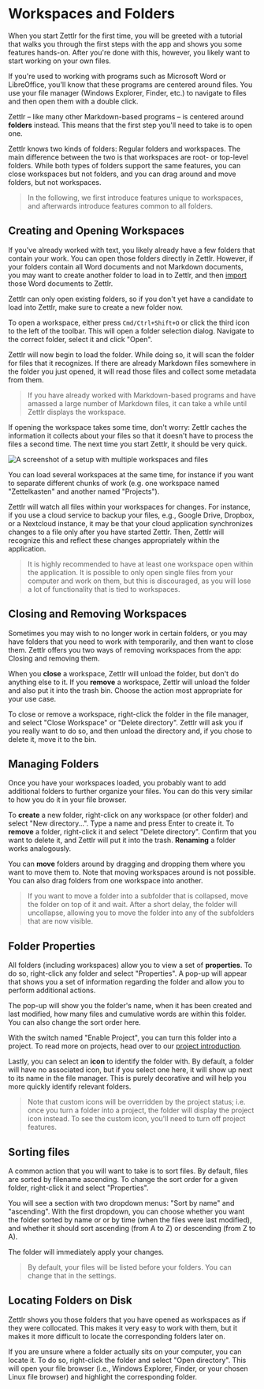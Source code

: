# Workspaces and Folders

When you start Zettlr for the first time, you will be greeted with a tutorial that walks you through the first steps with the app and shows you some features hands-on. After you're done with this, however, you likely want to start working on your own files.

If you're used to working with programs such as Microsoft Word or LibreOffice, you'll know that these programs are centered around files. You use your file manager (Windows Explorer, Finder, etc.) to navigate to files and then open them with a double click.

Zettlr – like many other Markdown-based programs – is centered around **folders** instead. This means that the first step you'll need to take is to open one.

Zettlr knows two kinds of folders: Regular folders and workspaces. The main difference between the two is that workspaces are root- or top-level folders. While both types of folders support the same features, you can close workspaces but not folders, and you can drag around and move folders, but not workspaces.

> In the following, we first introduce features unique to workspaces, and afterwards introduce features common to all folders.

## Creating and Opening Workspaces

If you've already worked with text, you likely already have a few folders that contain your work. You can open those folders directly in Zettlr. However, if your folders contain all Word documents and not Markdown documents, you may want to create another folder to load in to Zettlr, and then [import](import.md) those Word documents to Zettlr.

Zettlr can only open existing folders, so if you don't yet have a candidate to load into Zettlr, make sure to create a new folder now.

To open a workspace, either press `Cmd/Ctrl+Shift+O` or click the third icon to the left of the toolbar. This will open a folder selection dialog. Navigate to the correct folder, select it and click "Open".

Zettlr will now begin to load the folder. While doing so, it will scan the folder for files that it recognizes. If there are already Markdown files somewhere in the folder you just opened, it will read those files and collect some metadata from them.

> If you have already worked with Markdown-based programs and have amassed a large number of Markdown files, it can take a while until Zettlr displays the workspace.

If opening the workspace takes some time, don't worry: Zettlr caches the information it collects about your files so that it doesn't have to process the files a second time. The next time you start Zettlr, it should be very quick.

![A screenshot of a setup with multiple workspaces and files](../img/file_tree_roots.png)

You can load several workspaces at the same time, for instance if you want to separate different chunks of work (e.g. one workspace named "Zettelkasten" and another named "Projects").

Zettlr will watch all files within your workspaces for changes. For instance, if you use a cloud service to backup your files, e.g., Google Drive, Dropbox, or a Nextcloud instance, it may be that your cloud application synchronizes changes to a file only after you have started Zettlr. Then, Zettlr will recognize this and reflect these changes appropriately within the application.

> It is highly recommended to have at least one workspace open within the application. It is possible to only open single files from your computer and work on them, but this is discouraged, as you will lose a lot of functionality that is tied to workspaces.

## Closing and Removing Workspaces

Sometimes you may wish to no longer work in certain folders, or you may have folders that you need to work with temporarily, and then want to close them. Zettlr offers you two ways of removing workspaces from the app: Closing and removing them.

When you **close** a workspace, Zettlr will unload the folder, but don't do anything else to it. If you **remove** a workspace, Zettlr will unload the folder and also put it into the trash bin. Choose the action most appropriate for your use case.

To close or remove a workspace, right-click the folder in the file manager, and select "Close Workspace" or "Delete directory". Zettlr will ask you if you really want to do so, and then unload the directory and, if you chose to delete it, move it to the bin.

## Managing Folders

Once you have your workspaces loaded, you probably want to add additional folders to further organize your files. You can do this very similar to how you do it in your file browser.

To **create** a new folder, right-click on any workspace (or other folder) and select "New directory…". Type a name and press Enter to create it. To **remove** a folder, right-click it and select "Delete directory". Confirm that you want to delete it, and Zettlr will put it into the trash. **Renaming** a folder works analogously.

You can **move** folders around by dragging and dropping them where you want to move them to. Note that moving workspaces around is not possible. You can also drag folders from one workspace into another.

> If you want to move a folder into a subfolder that is collapsed, move the folder on top of it and wait. After a short delay, the folder will uncollapse, allowing you to move the folder into any of the subfolders that are now visible.

## Folder Properties

All folders (including workspaces) allow you to view a set of **properties**. To do so, right-click any folder and select "Properties". A pop-up will appear that shows you a set of information regarding the folder and allow you to perform additional actions.

The pop-up will show you the folder's name, when it has been created and last modified, how many files and cumulative words are within this folder. You can also change the sort order here.

With the switch named "Enable Project", you can turn this folder into a project. To read more on projects, head over to our [project introduction](../advanced/projects.md).

Lastly, you can select an **icon** to identify the folder with. By default, a folder will have no associated icon, but if you select one here, it will show up next to its name in the file manager. This is purely decorative and will help you more quickly identify relevant folders.

> Note that custom icons will be overridden by the project status; i.e. once you turn a folder into a project, the folder will display the project icon instead. To see the custom icon, you'll need to turn off project features.

## Sorting files

A common action that you will want to take is to sort files. By default, files are sorted by filename ascending. To change the sort order for a given folder, right-click it and select "Properties".

You will see a section with two dropdown menus: "Sort by name" and "ascending". With the first dropdown, you can choose whether you want the folder sorted by name or or by time (when the files were last modified), and whether it should sort ascending (from A to Z) or descending (from Z to A).

The folder will immediately apply your changes.

> By default, your files will be listed before your folders. You can change that in the settings.

## Locating Folders on Disk

Zettlr shows you those folders that you have opened as workspaces as if they were collocated. This makes it very easy to work with them, but it makes it more difficult to locate the corresponding folders later on.

If you are unsure where a folder actually sits on your computer, you can locate it. To do so, right-click the folder and select "Open directory". This will open your file browser (i.e., Windows Explorer, Finder, or your chosen Linux file browser) and highlight the corresponding folder.
